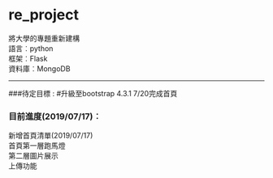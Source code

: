 # re_project
將大學的專題重新建構  
語言︰python  
框架︰Flask  
資料庫︰MongoDB  
- - -
###待定目標 :
#升級至bootstrap 4.3.1
7/20完成首頁
### 目前進度(2019/07/17)︰  
新增首頁清單(2019/07/17)  
首頁第一層跑馬燈  
第二層圖片展示  
上傳功能
